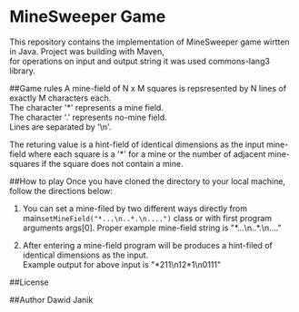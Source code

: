 # MineSweeper Game

This repository contains the implementation of MineSweeper game wirtten in Java.
Project was building with Maven,   
for operations on input and output string it was used commons-lang3 library.

##Game rules
A mine-field of N x M squares is repsresented by N lines of exactly M characters each.  
The character '\*' represents a mine field.  
The character '.' represents no-mine field.  
Lines are separated by '\n'.  

The returing value is a hint-field of identical dimensions as the input mine-field
where each square is a '\*' for a mine or the number of adjacent mine-squares if the square does not contain a mine.

##How to play
Once you have cloned the directory to your local machine, follow the directions below:  

1. You can set a mine-filed by two different ways directly from main`setMineField("*...\n..*.\n....")` class or
with first program arguments args[0]. Proper example mine-field string is "\*...\n..\*.\n...."

2. After entering a mine-field program will be produces a hint-filed of identical dimensions as the input.  
Example output for above input is "\*211\n12*1\n0111"



##License

##Author
Dawid Janik

